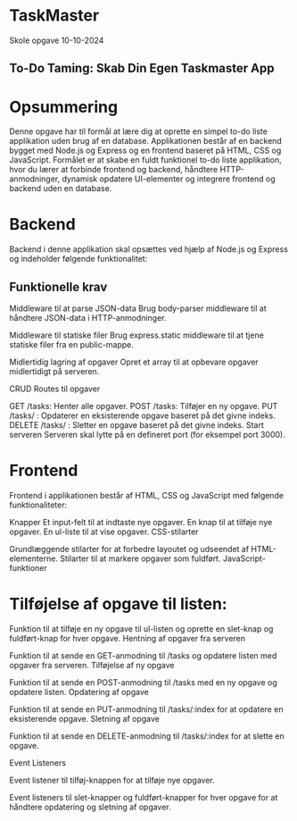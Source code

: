 # TaskMaster
Skole opgave 10-10-2024

## To-Do Taming: Skab Din Egen Taskmaster App
# Opsummering
Denne opgave har til formål at lære dig at oprette en simpel to-do liste applikation uden brug af en database. Applikationen består af en backend bygget med Node.js og Express og en frontend baseret på HTML, CSS og JavaScript. Formålet er at skabe en fuldt funktionel to-do liste applikation, hvor du lærer at forbinde frontend og backend, håndtere HTTP-anmodninger, dynamisk opdatere UI-elementer og integrere frontend og backend uden en database.

# Backend
Backend i denne applikation skal opsættes ved hjælp af Node.js og Express og indeholder følgende funktionalitet:

## Funktionelle krav
Middleware til at parse JSON-data
Brug body-parser middleware til at håndtere JSON-data i HTTP-anmodninger.

Middleware til statiske filer
Brug express.static middleware til at tjene statiske filer fra en public-mappe.

Midlertidig lagring af opgaver
Opret et array til at opbevare opgaver midlertidigt på serveren.

CRUD Routes til opgaver

GET /tasks: Henter alle opgaver.
POST /tasks: Tilføjer en ny opgave.
PUT /tasks/
: Opdaterer en eksisterende opgave baseret på det givne indeks.
DELETE /tasks/
: Sletter en opgave baseret på det givne indeks.
Start serveren
Serveren skal lytte på en defineret port (for eksempel port 3000).

# Frontend
Frontend i applikationen består af HTML, CSS og JavaScript med følgende funktionaliteter:

Knapper
Et input-felt til at indtaste nye opgaver.
En knap til at tilføje nye opgaver.
En ul-liste til at vise opgaver.
CSS-stilarter

Grundlæggende stilarter for at forbedre layoutet og udseendet af HTML-elementerne.
Stilarter til at markere opgaver som fuldført.
JavaScript-funktioner

# Tilføjelse af opgave til listen:
Funktion til at tilføje en ny opgave til ul-listen og oprette en slet-knap og fuldført-knap for hver opgave.
Hentning af opgaver fra serveren

Funktion til at sende en GET-anmodning til /tasks og opdatere listen med opgaver fra serveren.
Tilføjelse af ny opgave

Funktion til at sende en POST-anmodning til /tasks med en ny opgave og opdatere listen.
Opdatering af opgave

Funktion til at sende en PUT-anmodning til /tasks/:index for at opdatere en eksisterende opgave.
Sletning af opgave

Funktion til at sende en DELETE-anmodning til /tasks/:index for at slette en opgave.

Event Listeners

Event listener til tilføj-knappen for at tilføje nye opgaver.

Event listeners til slet-knapper og fuldført-knapper for hver opgave for at håndtere opdatering og sletning af opgaver.
